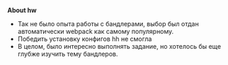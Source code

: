 **About hw**
* Так не было опыта работы с бандлерами, выбор был отдан автоматически webpack как самому популярному.
* Победить установку конфигов hh не смогла 
* В целом, было интересно выполнять задание, но хотелось бы еще глубже изучить тему бандлеров. 
